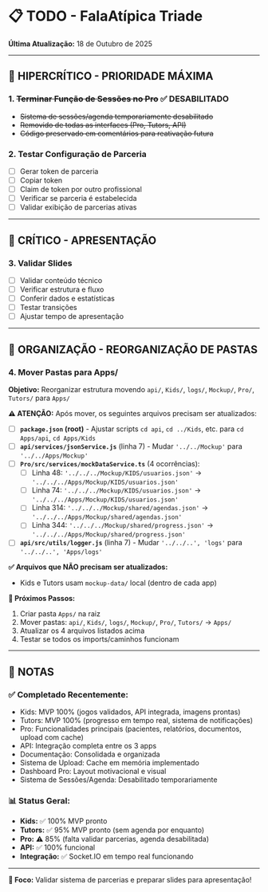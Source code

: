 # 📋 TODO - FalaAtípica Triade

**Última Atualização:** 18 de Outubro de 2025

---

## 🔴 **HIPERCRÍTICO - PRIORIDADE MÁXIMA**

### **1. ~~Terminar Função de Sessões no Pro~~** ✅ DESABILITADO
- ~~Sistema de sessões/agenda temporariamente desabilitado~~
- ~~Removido de todas as interfaces (Pro, Tutors, API)~~
- ~~Código preservado em comentários para reativação futura~~

### **2. Testar Configuração de Parceria**
- [ ] Gerar token de parceria
- [ ] Copiar token
- [ ] Claim de token por outro profissional
- [ ] Verificar se parceria é estabelecida
- [ ] Validar exibição de parcerias ativas

---

## 🔴 **CRÍTICO - APRESENTAÇÃO**

### **3. Validar Slides**
- [ ] Validar conteúdo técnico
- [ ] Verificar estrutura e fluxo
- [ ] Conferir dados e estatísticas
- [ ] Testar transições
- [ ] Ajustar tempo de apresentação

---

## 🔧 **ORGANIZAÇÃO - REORGANIZAÇÃO DE PASTAS**

### **4. Mover Pastas para Apps/**
**Objetivo:** Reorganizar estrutura movendo `api/`, `Kids/`, `logs/`, `Mockup/`, `Pro/`, `Tutors/` para `Apps/`

**⚠️ ATENÇÃO:** Após mover, os seguintes arquivos precisam ser atualizados:

- [ ] **`package.json` (root)** - Ajustar scripts `cd api`, `cd ../Kids`, etc. para `cd Apps/api`, `cd Apps/Kids`
- [ ] **`api/services/jsonService.js`** (linha 7) - Mudar `'../../Mockup'` para `'../../Apps/Mockup'`
- [ ] **`Pro/src/services/mockDataService.ts`** (4 ocorrências):
  - [ ] Linha 48: `'../../../Mockup/KIDS/usuarios.json'` → `'../../../Apps/Mockup/KIDS/usuarios.json'`
  - [ ] Linha 74: `'../../../Mockup/KIDS/usuarios.json'` → `'../../../Apps/Mockup/KIDS/usuarios.json'`
  - [ ] Linha 314: `'../../../Mockup/shared/agendas.json'` → `'../../../Apps/Mockup/shared/agendas.json'`
  - [ ] Linha 344: `'../../../Mockup/shared/progress.json'` → `'../../../Apps/Mockup/shared/progress.json'`
- [ ] **`api/src/utils/logger.js`** (linha 7) - Mudar `'../../..', 'logs'` para `'../../..', 'Apps/logs'`

**✅ Arquivos que NÃO precisam ser atualizados:**
- Kids e Tutors usam `mockup-data/` local (dentro de cada app)

**📌 Próximos Passos:**
1. Criar pasta `Apps/` na raiz
2. Mover pastas: `api/`, `Kids/`, `logs/`, `Mockup/`, `Pro/`, `Tutors/` → `Apps/`
3. Atualizar os 4 arquivos listados acima
4. Testar se todos os imports/caminhos funcionam

---

## 📝 **NOTAS**

### **✅ Completado Recentemente:**
- Kids: MVP 100% (jogos validados, API integrada, imagens prontas)
- Tutors: MVP 100% (progresso em tempo real, sistema de notificações)
- Pro: Funcionalidades principais (pacientes, relatórios, documentos, upload com cache)
- API: Integração completa entre os 3 apps
- Documentação: Consolidada e organizada
- Sistema de Upload: Cache em memória implementado
- Dashboard Pro: Layout motivacional e visual
- Sistema de Sessões/Agenda: Desabilitado temporariamente

### **📊 Status Geral:**
- **Kids:** ✅ 100% MVP pronto
- **Tutors:** ✅ 95% MVP pronto (sem agenda por enquanto)
- **Pro:** ⚠️ 85% (falta validar parcerias, agenda desabilitada)
- **API:** ✅ 100% funcional
- **Integração:** ✅ Socket.IO em tempo real funcionando

---

**🎯 Foco:** Validar sistema de parcerias e preparar slides para apresentação!
